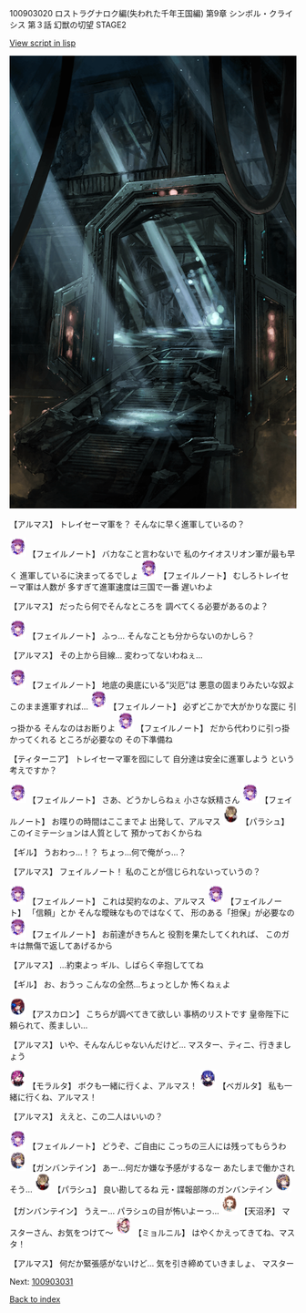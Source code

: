 100903020 ロストラグナロク編(失われた千年王国編) 第9章 シンボル・クライシス 第３話 幻獣の切望 STAGE2

[View script in lisp](../scripts/100903020.txt)

![bifrost.png](../images/backgrounds/bifrost.png)

【アルマス】
トレイセーマ軍を？
そんなに早く進軍しているの？

<img src="../images/units/3401911.png" alt="3401911.png" height="34"/>
【フェイルノート】
バカなこと言わないで
私のケイオスリオン軍が最も早く
進軍しているに決まってるでしょ

<img src="../images/units/3401911.png" alt="3401911.png" height="34"/>
【フェイルノート】
むしろトレイセーマ軍は人数が
多すぎて進軍速度は三国で一番
遅いわよ

【アルマス】
だったら何でそんなところを
調べてくる必要があるのよ？

<img src="../images/units/3401911.png" alt="3401911.png" height="34"/>
【フェイルノート】
ふっ…
そんなことも分からないのかしら？

【アルマス】
その上から目線…
変わってないわねぇ…

<img src="../images/units/3401911.png" alt="3401911.png" height="34"/>
【フェイルノート】
地底の奥底にいる“災厄”は
悪意の固まりみたいな奴よ
このまま進軍すれば…

<img src="../images/units/3401911.png" alt="3401911.png" height="34"/>
【フェイルノート】
必ずどこかで大がかりな罠に
引っ掛かる
そんなのはお断りよ

<img src="../images/units/3401911.png" alt="3401911.png" height="34"/>
【フェイルノート】
だから代わりに引っ掛かってくれる
ところが必要なの
その下準備ね

【ティターニア】
トレイセーマ軍を囮にして
自分達は安全に進軍しよう
という考えですか？

<img src="../images/units/3401911.png" alt="3401911.png" height="34"/>
【フェイルノート】
さあ、どうかしらねぇ
小さな妖精さん

<img src="../images/units/3401911.png" alt="3401911.png" height="34"/>
【フェイルノート】
お喋りの時間はここまでよ
出発して、アルマス

<img src="../images/units/3200411.png" alt="3200411.png" height="34"/>
【パラシュ】
このイミテーションは人質として
預かっておくからね

【ギル】
うおわっ…！？
ちょっ…何で俺がっ…？

【アルマス】
フェイルノート！
私のことが信じられないっていうの？

<img src="../images/units/3401911.png" alt="3401911.png" height="34"/>
【フェイルノート】
これは契約なのよ、アルマス

<img src="../images/units/3401911.png" alt="3401911.png" height="34"/>
【フェイルノート】
「信頼」とか
そんな曖昧なものではなくて、
形のある「担保」が必要なの

<img src="../images/units/3401911.png" alt="3401911.png" height="34"/>
【フェイルノート】
お前達がきちんと
役割を果たしてくれれば、
このガキは無傷で返してあげるから

【アルマス】
…約束よっ
ギル、しばらく辛抱しててね

【ギル】
お、おうっ
こんなの全然…ちょっとしか
怖くねぇよ

<img src="../images/units/3102311.png" alt="3102311.png" height="34"/>
【アスカロン】
こちらが調べてきて欲しい
事柄のリストです
皇帝陛下に頼られて、羨ましい…

【アルマス】
いや、そんなんじゃないんだけど…
マスター、ティニ、行きましょう

<img src="../images/units/3104011.png" alt="3104011.png" height="34"/>
【モラルタ】
ボクも一緒に行くよ、アルマス！

<img src="../images/units/3104111.png" alt="3104111.png" height="34"/>
【ベガルタ】
私も一緒に行くね、アルマス！

【アルマス】
ええと、この二人はいいの？

<img src="../images/units/3401911.png" alt="3401911.png" height="34"/>
【フェイルノート】
どうぞ、ご自由に
こっちの三人には残ってもらうわ

<img src="../images/units/3600211.png" alt="3600211.png" height="34"/>
【ガンバンテイン】
あー…何だか嫌な予感がするなー
あたしまで働かされそう…

<img src="../images/units/3200411.png" alt="3200411.png" height="34"/>
【パラシュ】
良い勘してるね
元・諜報部隊のガンバンテイン

<img src="../images/units/3600211.png" alt="3600211.png" height="34"/>
【ガンバンテイン】
うえー…
パラシュの目が怖いよーっ…

<img src="../images/units/3300411.png" alt="3300411.png" height="34"/>
【天沼矛】
マスターさん、お気をつけて～

<img src="../images/units/3200111.png" alt="3200111.png" height="34"/>
【ミョルニル】
はやくかえってきてね、マスタ！

【アルマス】
何だか緊張感がないけど…
気を引き締めていきましょ、
マスター

Next: [100903031](100903031.md)

[Back to index](index.md)
